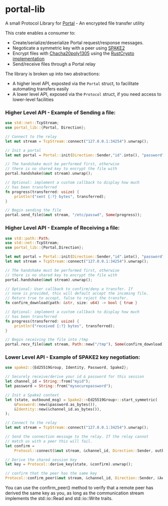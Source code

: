 # portal-lib

A small Protocol Library for [Portal](https://github.com/landhb/portal) - An encrypted file transfer utility 

This crate enables a consumer to: 

- Create/serialize/deserialize Portal request/response messages.
- Negoticate a symmetric key with a peer using [SPAKE2](https://docs.rs/spake2/0.2.0/spake2) 
- Encrypt files with [Chacha20poly1305](https://blog.cloudflare.com/it-takes-two-to-chacha-poly/) using the [RustCrypto implementation](https://docs.rs/chacha20poly1305)
- Send/receive files through a Portal relay

The library is broken up into two abstractions:

- A higher level API, exposted via the `Portal` struct, to facilitate automating transfers easily
- A lower level API, exposed via the `Protocol` struct, if you need access to lower-level facilities

### Higher Level API - Example of Sending a file:

```rust
use std::net::TcpStream;
use portal_lib::{Portal, Direction};

// Connect to the relay
let mut stream = TcpStream::connect("127.0.0.1:34254").unwrap();

// Init a portal
let mut portal = Portal::init(Direction::Sender,"id".into(), "password".into()).unwrap();

// The handshake must be performed first, otherwise
// there is no shared key to encrypt the file with
portal.handshake(&mut stream).unwrap();

// Optional: implement a custom callback to display how much
// has been transferred
fn progress(transferred: usize) {
    println!("sent {:?} bytes", transferred);
}

// Begin sending the file
portal.send_file(&mut stream, "/etc/passwd", Some(progress));
```

### Higher Level API - Example of Receiving a file:

```rust
use std::path::Path;
use std::net::TcpStream;
use portal_lib::{Portal,Direction};

let mut portal = Portal::init(Direction::Sender,"id".into(), "password".into()).unwrap();
let mut stream = TcpStream::connect("127.0.0.1:34254").unwrap();

// The handshake must be performed first, otherwise
// there is no shared key to encrypt the file with
portal.handshake(&mut stream).unwrap();

// Optional: User callback to confirm/deny a transfer. If
// none is provided, this will default accept the incoming file.
// Return true to accept, false to reject the transfer.
fn confirm_download(path: &str, size: u64) -> bool { true }

// Optional: implement a custom callback to display how much
// has been transferred
fn progress(transferred: usize) {
    println!("received {:?} bytes", transferred);
}

// Begin receiving the file into /tmp
portal.recv_file(&mut stream, Path::new("/tmp"), Some(confirm_download), Some(progress));
```

### Lower Level API - Example of SPAKE2 key negotiation:

```rust
use spake2::{Ed25519Group, Identity, Password, Spake2};

// Securely receive/derive your id & password for this session
let channel_id = String::from("myid");
let password = String::from("mysecurepassword");

// Init a Spake2 context
let (state, outbound_msg) = Spake2::<Ed25519Group>::start_symmetric(
    &Password::new(&password.as_bytes()),
    &Identity::new(&channel_id.as_bytes()),
);

// Connect to the relay
let mut stream = TcpStream::connect("127.0.0.1:34254").unwrap();

// Send the connection message to the relay. If the relay cannot
// match us with a peer this will fail.
let confirm =
    Protocol::connect(&mut stream, &channel_id, Direction::Sender, outbound_msg).unwrap();

// Derive the shared session key
let key = Protocol::derive_key(state, &confirm).unwrap();

// confirm that the peer has the same key
Protocol::confirm_peer(&mut stream, &channel_id, Direction::Sender, &key)?;
```

You can use the confirm_peer() method to verify that a remote peer has derived the same key as you, as long as the communication stream implements the std::io::Read and std::io::Write traits.
